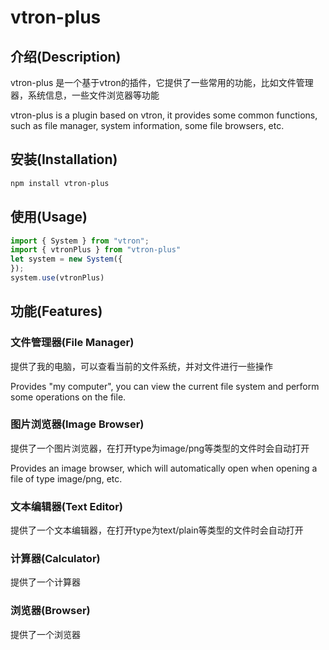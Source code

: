 # vtron-plus

## 介绍(Description)

vtron-plus 是一个基于vtron的插件，它提供了一些常用的功能，比如文件管理器，系统信息，一些文件浏览器等功能

vtron-plus is a plugin based on vtron, it provides some common functions, such as file manager, system information, some file browsers, etc.


## 安装(Installation)

```bash
npm install vtron-plus
```

## 使用(Usage)

```typescript
import { System } from "vtron";
import { vtronPlus } from "vtron-plus"
let system = new System({
});
system.use(vtronPlus)
```

## 功能(Features)

### 文件管理器(File Manager)

提供了我的电脑，可以查看当前的文件系统，并对文件进行一些操作

Provides "my computer", you can view the current file system and perform some operations on the file.


### 图片浏览器(Image Browser)

提供了一个图片浏览器，在打开type为image/png等类型的文件时会自动打开

Provides an image browser, which will automatically open when opening a file of type image/png, etc.


### 文本编辑器(Text Editor)

提供了一个文本编辑器，在打开type为text/plain等类型的文件时会自动打开

<!-- ### 视频播放器(Video Player)
### 音频播放器(Audio Player)
### 系统信息(System Information)
### 系统设置(System Settings)
### 系统日志(System Log)
### 系统监控(System Monitor)
### 系统更新(System Update)
### 系统备份(System Backup)
### 系统还原(System Restore) -->

### 计算器(Calculator)

提供了一个计算器

### 浏览器(Browser)

提供了一个浏览器
